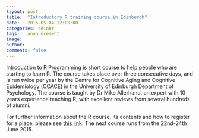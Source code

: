 ```yaml
---
layout: post
title:  "Introductory R training course in Edinburgh"
date:   2015-05-04 12:00:00
categories: edinbr
tags:   announcement
image:
author:
comments: false
---
```


[Introduction to R Programming](http://www.ccace.ed.ac.uk/students-training/training/r-programming-course
) is short course to help people who are starting to learn R.
The course takes place over three consecutive days, and is run twice per year by
the Centre for Cognitive Aging and Cognitive Epidemiology ([CCACE](http://www.ccace.ed.ac.uk/)) in the University of Edinburgh
Department of Psychology. The course is taught by Dr Mike Allerhand, an expert with 10 years
experience teaching R, with excellent reviews from several hundreds of alumni.

For further information about the R course, its contents
and how to register for a place, please see [this link](http://www.ccace.ed.ac.uk/students-training/training/r-programming-course). The next course runs from the 22nd-24th June 2015.
